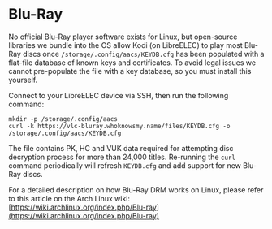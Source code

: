 # Blu-Ray

No official Blu-Ray player software exists for Linux, but open-source libraries we bundle into the OS allow Kodi (on LibreELEC) to play most Blu-Ray discs once `/storage/.config/aacs/KEYDB.cfg` has been populated with a flat-file database of known keys and certificates. To avoid legal issues we cannot pre-populate the file with a key database, so you must install this yourself.

Connect to your LibreELEC device via SSH, then run the following command:

```
mkdir -p /storage/.config/aacs
curl -k https://vlc-bluray.whoknowsmy.name/files/KEYDB.cfg -o /storage/.config/aacs/KEYDB.cfg
```

The file contains PK, HC and VUK data required for attempting disc decryption process for more than 24,000 titles. Re-running the `curl` command periodically will refresh `KEYDB.cfg` and add support for new Blu-Ray discs.

For a detailed description on how Blu-Ray DRM works on Linux, please refer to this article on the Arch Linux wiki: [https://wiki.archlinux.org/index.php/Blu-ray](https://wiki.archlinux.org/index.php/Blu-ray)
